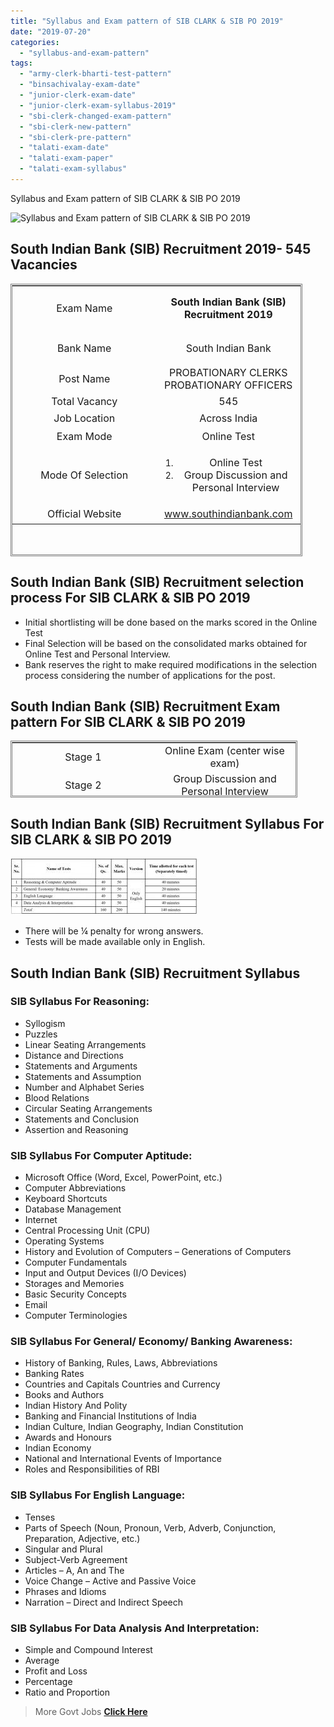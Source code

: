 ```yaml
---
title: "Syllabus and Exam pattern of SIB CLARK & SIB PO 2019"
date: "2019-07-20"
categories: 
  - "syllabus-and-exam-pattern"
tags: 
  - "army-clerk-bharti-test-pattern"
  - "binsachivalay-exam-date"
  - "junior-clerk-exam-date"
  - "junior-clerk-exam-syllabus-2019"
  - "sbi-clerk-changed-exam-pattern"
  - "sbi-clerk-new-pattern"
  - "sbi-clerk-pre-pattern"
  - "talati-exam-date"
  - "talati-exam-paper"
  - "talati-exam-syllabus"
---
```


Syllabus and Exam pattern of SIB CLARK & SIB PO 2019

![Syllabus and Exam pattern of SIB CLARK & SIB PO 2019](images/Syllabus-and-Exam-pattern-of-SIB-CLARK-SIB-PO-2019-300x271.jpg)

## South Indian Bank (SIB) Recruitment 2019- 545 Vacancies

<table style="height: 436px; width: 92.6488%; border-collapse: collapse; border-style: double;"><tbody><tr style="height: 22px;"><td style="width: 50%; height: 16px; text-align: center;"><span style="font-size: 12pt;">Exam Name</span></td><td style="width: 50%; height: 16px; text-align: center;"><p style="text-align: center;"><span style="font-size: 12pt;"><strong>South Indian Bank (SIB) Recruitment 2019</strong></span></p></td></tr><tr style="height: 36px;"><td style="width: 50%; height: 28px; text-align: center;"><span style="font-size: 12pt;">Bank Name</span></td><td style="width: 50%; height: 28px; text-align: center;"><p style="text-align: center;"><span style="font-size: 12pt;">South Indian Bank</span></p></td></tr><tr style="height: 22px;"><td style="width: 50%; height: 10px; text-align: center;"><span style="font-size: 12pt;">Post Name</span></td><td style="width: 50%; height: 10px; text-align: center;"><span style="font-size: 12pt;">PROBATIONARY CLERKS</span><div></div><span style="font-size: 12pt;">PROBATIONARY OFFICERS</span></td></tr><tr style="height: 22px;"><td style="width: 50%; height: 22px; text-align: center;"><span style="font-size: 12pt;">Total Vacancy</span></td><td style="width: 50%; height: 22px; text-align: center;"><span style="font-size: 12pt;">545</span></td></tr><tr style="height: 22px;"><td style="width: 50%; height: 22px; text-align: center;"><span style="font-size: 12pt;">Job Location</span></td><td style="width: 50%; height: 22px; text-align: center;"><span style="font-size: 12pt;">Across India</span></td></tr><tr style="height: 25px;"><td style="width: 50%; text-align: center; height: 25px;"><span style="font-size: 12pt;">Exam Mode</span></td><td style="width: 50%; text-align: center; height: 25px;"><span style="font-size: 12pt;">Online Test</span></td></tr><tr style="height: 82px;"><td style="width: 50%; text-align: center; height: 82px;"><span style="font-size: 12pt;">Mode Of Selection</span></td><td style="width: 50%; text-align: center; height: 82px;"><ol><li><span style="font-size: 12pt;">Online Test</span></li><li><span style="font-size: 12pt;">Group Discussion and Personal Interview</span></li></ol></td></tr><tr style="height: 25px;"><td style="width: 50%; text-align: center; height: 25px;"><span style="font-size: 12pt;">Official Website</span></td><td style="width: 50%; text-align: center; height: 25px;"><span style="font-size: 12pt;"><a href="https://www.southindianbank.com" target="_blank" rel="noopener noreferrer">www.southindianbank.com</a></span></td></tr></tbody></table>

## South Indian Bank (SIB) Recruitment selection process For SIB CLARK & SIB PO 2019

- Initial shortlisting will be done based on the marks scored in the Online Test
- Final Selection will be based on the consolidated marks obtained for Online Test and Personal Interview.
- Bank reserves the right to make required modifications in the selection process considering the number of applications for the post.

## South Indian Bank (SIB) Recruitment Exam pattern For SIB CLARK & SIB PO 2019

<table style="height: 91px; width: 91.1293%; border-collapse: collapse; border-style: double;"><tbody><tr><td style="width: 50%; text-align: center;"><span style="font-size: 12pt;">Stage 1</span></td><td style="width: 50%; text-align: center;"><span style="font-size: 12pt;">Online Exam (center wise exam)</span></td></tr><tr><td style="width: 50%; text-align: center;"><span style="font-size: 12pt;">Stage 2</span></td><td style="width: 50%; text-align: center;"><span style="font-size: 12pt;">Group Discussion and Personal Interview</span></td></tr></tbody></table>

## South Indian Bank (SIB) Recruitment Syllabus For SIB CLARK & SIB PO 2019

![SIB-Recruitment-Exam-pattern-For-SIB-CLARK-SIB-PO-2019](images/SIB-Recruitment-Exam-pattern-For-SIB-CLARK-SIB-PO-2019-300x91.jpg)

- There will be ¼ penalty for wrong answers.
- Tests will be made available only in English.

## South Indian Bank (SIB) Recruitment Syllabus

### SIB Syllabus For Reasoning:

- Syllogism
- Puzzles
- Linear Seating Arrangements
- Distance and Directions
- Statements and Arguments
- Statements and Assumption
- Number and Alphabet Series
- Blood Relations
- Circular Seating Arrangements
- Statements and Conclusion
- Assertion and Reasoning

### SIB Syllabus For Computer Aptitude:

- Microsoft Office (Word, Excel, PowerPoint, etc.)
- Computer Abbreviations
- Keyboard Shortcuts
- Database Management
- Internet
- Central Processing Unit (CPU)
- Operating Systems
- History and Evolution of Computers – Generations of Computers
- Computer Fundamentals
- Input and Output Devices (I/O Devices)
- Storages and Memories
- Basic Security Concepts
- Email
- Computer Terminologies

### SIB Syllabus For General/ Economy/ Banking Awareness:

- History of Banking, Rules, Laws, Abbreviations
- Banking Rates
- Countries and Capitals Countries and Currency
- Books and Authors
- Indian History And Polity
- Banking and Financial Institutions of India
- Indian Culture, Indian Geography, Indian Constitution
- Awards and Honours
- Indian Economy
- National and International Events of Importance
- Roles and Responsibilities of RBI

### SIB Syllabus For English Language:

- Tenses
- Parts of Speech (Noun, Pronoun, Verb, Adverb, Conjunction, Preparation, Adjective, etc.)
- Singular and Plural
- Subject-Verb Agreement
- Articles – A, An and The
- Voice Change – Active and Passive Voice
- Phrases and Idioms
- Narration – Direct and Indirect Speech

### SIB Syllabus For Data Analysis And Interpretation:

- Simple and Compound Interest
- Average
- Profit and Loss
- Percentage
- Ratio and Proportion

> More Govt Jobs **[Click Here](https://freegovtjobalert.in)**
